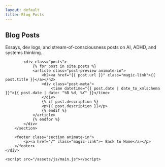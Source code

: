 ```yaml
---
layout: default
title: Blog Posts
---
```


<!DOCTYPE html>
<html lang="en">
<head>
    <meta charset="UTF-8">
    <meta name="viewport" content="width=device-width, initial-scale=1.0">
    <title>{{ page.title }}</title>
    <link rel="stylesheet" href="/assets/css/style.css">
</head>
<body>
    <div class="container">
        <section class="section animate-in">
            <h1>Blog Posts</h1>
            <p>Essays, dev logs, and stream-of-consciousness posts on AI, ADHD, and systems thinking.</p>
            
            <div class="posts">
                {% for post in site.posts %}
                <article class="post-preview animate-in">
                    <h2><a href="{{ post.url }}" class="magic-link">{{ post.title }}</a></h2>
                    <div class="post-meta">
                        <time datetime="{{ post.date | date_to_xmlschema }}">{{ post.date | date: "%B %d, %Y" }}</time>
                    </div>
                    {% if post.description %}
                    <p>{{ post.description }}</p>
                    {% endif %}
                </article>
                {% endfor %}
            </div>
        </section>

        <footer class="section animate-in">
            <p><a href="/" class="magic-link">← Back to Home</a></p>
        </footer>
    </div>

    <script src="/assets/js/main.js"></script>
</body>
</html> 